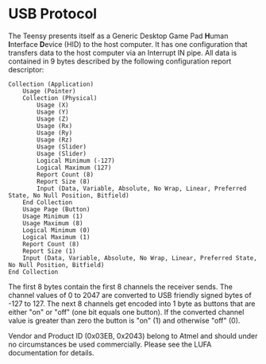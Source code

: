 # USB Protocol

The Teensy presents itself as a Generic Desktop Game Pad **H**uman **I**nterface **D**evice (HID) to the host computer. It has one configuration that transfers data to the host computer via an Interrupt IN pipe. All data is contained in 9 bytes described by the following configuration report descriptor:

```
Collection (Application)    
	Usage (Pointer)    
	Collection (Physical)    
		Usage (X)    
		Usage (Y)    
		Usage (Z)    
		Usage (Rx)    
		Usage (Ry)    
		Usage (Rz)    
		Usage (Slider)    
		Usage (Slider)    
		Logical Minimum (-127)  
		Logical Maximum (127)  
		Report Count (8)  
		Report Size (8)  
		Input (Data, Variable, Absolute, No Wrap, Linear, Preferred State, No Null Position, Bitfield) 
	End Collection     
	Usage Page (Button) 
	Usage Minimum (1)  
	Usage Maximum (8)  
	Logical Minimum (0)  
	Logical Maximum (1)  
	Report Count (8)  
	Report Size (1)  
	Input (Data, Variable, Absolute, No Wrap, Linear, Preferred State, No Null Position, Bitfield) 
End Collection
```

The first 8 bytes contain the first 8 channels the receiver sends. The channel values of 0 to 2047 are converted to USB friendly signed bytes of -127 to 127. The next 8 channels get encoded into 1 byte as buttons that are either "on" or "off" (one bit equals one button). If the converted channel value is greater than zero the button is "on" (1) and otherwise "off" (0).

Vendor and Product ID (0x03EB, 0x2043) belong to Atmel and should under no circumstances be used commercially. Please see the LUFA documentation for details.
